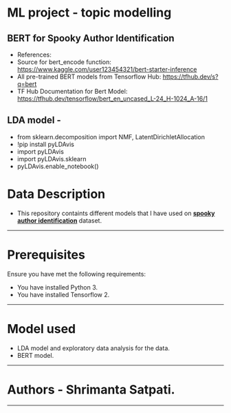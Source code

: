 # ML project - topic modelling

## BERT for Spooky Author Identification
* References:
* Source for bert_encode function: https://www.kaggle.com/user123454321/bert-starter-inference
* All pre-trained BERT models from Tensorflow Hub: https://tfhub.dev/s?q=bert
* TF Hub Documentation for Bert Model: https://tfhub.dev/tensorflow/bert_en_uncased_L-24_H-1024_A-16/1

## LDA model -
* from sklearn.decomposition import NMF, LatentDirichletAllocation
* !pip install pyLDAvis
* import pyLDAvis
* import pyLDAvis.sklearn
* pyLDAvis.enable_notebook()

# Data Description
* This repository containts different models that I have used on [**spooky author identification**](https://www.kaggle.com/c/spooky-author-identification) dataset.
***

# Prerequisites
Ensure you have met the following requirements:
* You have installed Python 3.
* You have installed Tensorflow 2.
***

# Model used
* LDA model and exploratory data analysis for the data.
* BERT model.
***

# Authors - Shrimanta Satpati.
***
